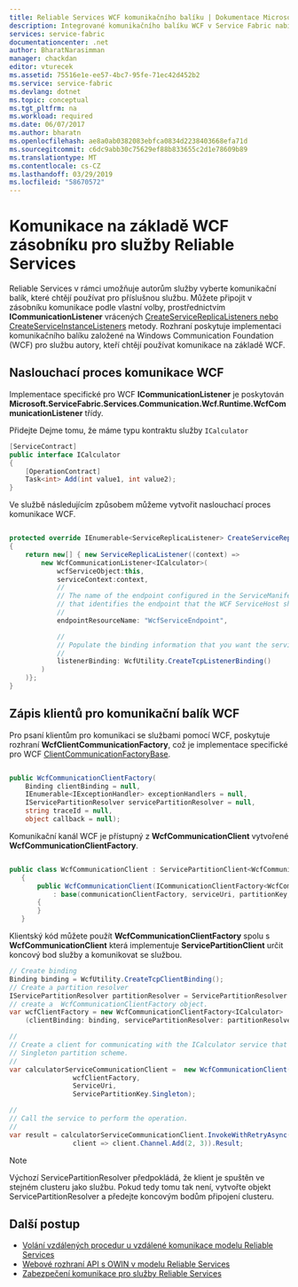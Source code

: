 ```yaml
---
title: Reliable Services WCF komunikačního balíku | Dokumentace Microsoftu
description: Integrované komunikačního balíku WCF v Service Fabric nabízí služba klienta WCF komunikaci modelu Reliable Services.
services: service-fabric
documentationcenter: .net
author: BharatNarasimman
manager: chackdan
editor: vturecek
ms.assetid: 75516e1e-ee57-4bc7-95fe-71ec42d452b2
ms.service: service-fabric
ms.devlang: dotnet
ms.topic: conceptual
ms.tgt_pltfrm: na
ms.workload: required
ms.date: 06/07/2017
ms.author: bharatn
ms.openlocfilehash: ae8a0ab0382083ebfca0834d2238403668efa71d
ms.sourcegitcommit: c6dc9abb30c75629ef88b833655c2d1e78609b89
ms.translationtype: MT
ms.contentlocale: cs-CZ
ms.lasthandoff: 03/29/2019
ms.locfileid: "58670572"
---
```

# <a name="wcf-based-communication-stack-for-reliable-services"></a>Komunikace na základě WCF zásobníku pro služby Reliable Services
Reliable Services v rámci umožňuje autorům služby vyberte komunikační balík, které chtějí používat pro příslušnou službu. Můžete připojit v zásobníku komunikace podle vlastní volby, prostřednictvím **ICommunicationListener** vrácených [CreateServiceReplicaListeners nebo CreateServiceInstanceListeners](service-fabric-reliable-services-communication.md) metody. Rozhraní poskytuje implementaci komunikačního balíku založené na Windows Communication Foundation (WCF) pro službu autory, kteří chtějí používat komunikace na základě WCF.

## <a name="wcf-communication-listener"></a>Naslouchací proces komunikace WCF
Implementace specifické pro WCF **ICommunicationListener** je poskytován **Microsoft.ServiceFabric.Services.Communication.Wcf.Runtime.WcfCommunicationListener** třídy.

Přidejte Dejme tomu, že máme typu kontraktu služby `ICalculator`

```csharp
[ServiceContract]
public interface ICalculator
{
    [OperationContract]
    Task<int> Add(int value1, int value2);
}
```

Ve službě následujícím způsobem můžeme vytvořit naslouchací proces komunikace WCF.

```csharp

protected override IEnumerable<ServiceReplicaListener> CreateServiceReplicaListeners()
{
    return new[] { new ServiceReplicaListener((context) =>
        new WcfCommunicationListener<ICalculator>(
            wcfServiceObject:this,
            serviceContext:context,
            //
            // The name of the endpoint configured in the ServiceManifest under the Endpoints section
            // that identifies the endpoint that the WCF ServiceHost should listen on.
            //
            endpointResourceName: "WcfServiceEndpoint",

            //
            // Populate the binding information that you want the service to use.
            //
            listenerBinding: WcfUtility.CreateTcpListenerBinding()
        )
    )};
}

```

## <a name="writing-clients-for-the-wcf-communication-stack"></a>Zápis klientů pro komunikační balík WCF
Pro psaní klientům pro komunikaci se službami pomocí WCF, poskytuje rozhraní **WcfClientCommunicationFactory**, což je implementace specifické pro WCF [ClientCommunicationFactoryBase](service-fabric-reliable-services-communication.md).

```csharp

public WcfCommunicationClientFactory(
    Binding clientBinding = null,
    IEnumerable<IExceptionHandler> exceptionHandlers = null,
    IServicePartitionResolver servicePartitionResolver = null,
    string traceId = null,
    object callback = null);
```

Komunikační kanál WCF je přístupný z **WcfCommunicationClient** vytvořené **WcfCommunicationClientFactory**.

```csharp

public class WcfCommunicationClient : ServicePartitionClient<WcfCommunicationClient<ICalculator>>
   {
       public WcfCommunicationClient(ICommunicationClientFactory<WcfCommunicationClient<ICalculator>> communicationClientFactory, Uri serviceUri, ServicePartitionKey partitionKey = null, TargetReplicaSelector targetReplicaSelector = TargetReplicaSelector.Default, string listenerName = null, OperationRetrySettings retrySettings = null)
           : base(communicationClientFactory, serviceUri, partitionKey, targetReplicaSelector, listenerName, retrySettings)
       {
       }
   }

```

Klientský kód můžete použít **WcfCommunicationClientFactory** spolu s **WcfCommunicationClient** která implementuje **ServicePartitionClient** určit koncový bod služby a komunikovat se službou.

```csharp
// Create binding
Binding binding = WcfUtility.CreateTcpClientBinding();
// Create a partition resolver
IServicePartitionResolver partitionResolver = ServicePartitionResolver.GetDefault();
// create a  WcfCommunicationClientFactory object.
var wcfClientFactory = new WcfCommunicationClientFactory<ICalculator>
    (clientBinding: binding, servicePartitionResolver: partitionResolver);

//
// Create a client for communicating with the ICalculator service that has been created with the
// Singleton partition scheme.
//
var calculatorServiceCommunicationClient =  new WcfCommunicationClient(
                wcfClientFactory,
                ServiceUri,
                ServicePartitionKey.Singleton);

//
// Call the service to perform the operation.
//
var result = calculatorServiceCommunicationClient.InvokeWithRetryAsync(
                client => client.Channel.Add(2, 3)).Result;

```
> [!NOTE]
> Výchozí ServicePartitionResolver předpokládá, že klient je spuštěn ve stejném clusteru jako službu. Pokud tedy tomu tak není, vytvořte objekt ServicePartitionResolver a předejte koncovým bodům připojení clusteru.
> 
> 

## <a name="next-steps"></a>Další postup
* [Volání vzdálených procedur u vzdálené komunikace modelu Reliable Services](service-fabric-reliable-services-communication-remoting.md)
* [Webové rozhraní API s OWIN v modelu Reliable Services](service-fabric-reliable-services-communication-webapi.md)
* [Zabezpečení komunikace pro služby Reliable Services](service-fabric-reliable-services-secure-communication-wcf.md)

